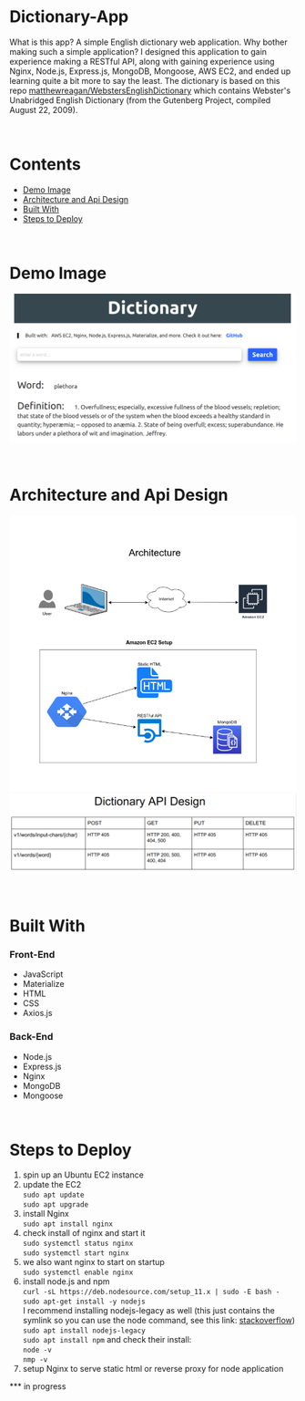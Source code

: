 # Dictionary-App
What is this app?  A simple English dictionary web application.  Why bother making such a simple application?
I designed this application to gain experience making a RESTful API, along with gaining experience using Nginx, Node.js, 
Express.js, MongoDB, Mongoose, AWS EC2, and ended up learning quite a bit more to say the least.  The dictionary is
based on this repo [matthewreagan/WebstersEnglishDictionary](https://github.com/matthewreagan/WebstersEnglishDictionary) which contains Webster's Unabridged English Dictionary (from the Gutenberg Project, compiled August 22, 2009).

<br />

# Contents
* [Demo Image](https://github.com/T-travis/Dictionary-App/blob/master/README.md#demo-image)
* [Architecture and Api Design](https://github.com/T-travis/Dictionary-App/blob/master/README.md#architecture-and-api-design)
* [Built With](https://github.com/T-travis/Dictionary-App/blob/master/README.md#built-with)
* [Steps to Deploy](https://github.com/T-travis/Dictionary-App/blob/master/README.md#steps-to-deploy)

<br />

# Demo Image
![demo](https://github.com/T-travis/Dictionary-App/blob/master/images/demo.png)

<br />

# Architecture and Api Design
![architecture](https://github.com/T-travis/Dictionary-App/blob/master/images/dictionary-app.png)
![api](https://github.com/T-travis/Dictionary-App/blob/master/images/api.png)

<br />

# Built With
### Front-End             
* JavaScript              
* Materialize             
* HTML                    
* CSS                     
* Axios.js                  

### Back-End
* Node.js
* Express.js
* Nginx
* MongoDB
* Mongoose

<br />

# Steps to Deploy 
1) spin up an Ubuntu EC2 instance
2) update the EC2 <br />
   `sudo apt update` <br />
   `sudo apt upgrade`
3) install Nginx <br />
   `sudo apt install nginx`
4) check install of nginx and start it <br />
   `sudo systemctl status nginx` <br />
   `sudo systemctl start nginx`
5) we also want nginx to start on startup <br />
   `sudo systemctl enable nginx`
6) install node.js and npm <br />
   `curl -sL https://deb.nodesource.com/setup_11.x | sudo -E bash -`<br />
   `sudo apt-get install -y nodejs` <br />
   I recommend installing nodejs-legacy as well (this just contains the symlink so you can use the node command,
   see this link: [stackoverflow](https://stackoverflow.com/questions/20057790/what-are-the-differences-between-node-js-and-node))
   `sudo apt install nodejs-legacy` <br />
   `sudo apt install npm`
   and check their install: <br />
   `node -v` <br />
   `nmp -v`
7) setup Nginx to serve static html or reverse proxy for node application

*** in progress

